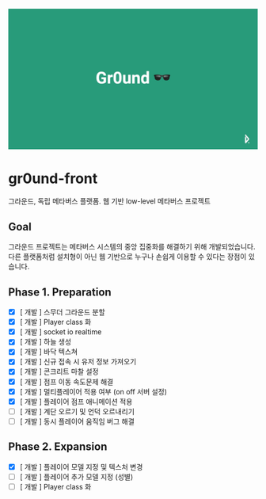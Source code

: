 ![head](./head.jpg)

# gr0und-front
그라운드, 독립 메타버스 플랫폼. 웹 기반 low-level 메타버스 프로젝트

## Goal
그라운드 프로젝트는 메타버스 시스템의 중앙 집중화를 해결하기 위해 개발되었습니다. 다른 플랫폼처럼 설치형이 아닌 웹 기반으로 누구나 손쉽게 이용할 수 있다는 장점이 있습니다.

## Phase 1. Preparation

* [x] [ 개발 ] 스무더 그라운드 분할
* [x] [ 개발 ] Player class 화
* [x] [ 개발 ] socket io realtime
* [x] [ 개발 ] 하늘 생성
* [x] [ 개발 ] 바닥 텍스쳐
* [x] [ 개발 ] 신규 접속 시 유저 정보 가져오기
* [x] [ 개발 ] 콘크리트 마찰 설정
* [x] [ 개발 ] 점프 이동 속도문제 해결
* [x] [ 개발 ] 멀티플레이어 적용 여부 (on off 서버 설정)
* [x] [ 개발 ] 플레이어 점프 애니메이션 적용
* [ ] [ 개발 ] 계단 오르기 및 언덕 오르내리기
* [ ] [ 개발 ] 동시 플레이어 움직임 버그 해결

## Phase 2. Expansion

* [x] [ 개발 ] 플레이어 모델 지정 및 텍스처 변경
* [ ] [ 개발 ] 플레이어 추가 모델 지정 (성별)
* [ ] [ 개발 ] Player class 화
